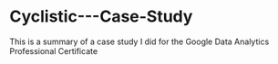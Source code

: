 # Cyclistic---Case-Study
This is a summary of a case study I did for the Google Data Analytics Professional Certificate
